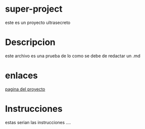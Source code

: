 # super-project
este es un proyecto ultrasecreto
# Descripcion
este archivo es una prueba de lo como se debe de redactar un .md
# enlaces
[pagina del proyecto](https://www.Capgemini.com/)

# Instrucciones
estas serian las instrucciones ....